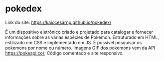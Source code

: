 # pokedex
Link do site: https://kaiocesarnp.github.io/pokedex/

É um dispositivo eletrônico criado e projetado para catalogar e fornecer informações sobre as várias espécies de Pokémon.
Estruturado em HTML, estilizado em CSS e implementado em JS. 
É possível pesquisar os pokemons por nome ou número. Imagens GIF dos pokemons vem da API https://pokeapi.co/;
Código comentado e site responsivo.
